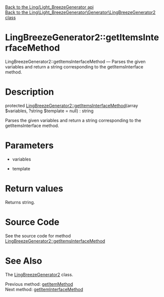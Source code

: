 [Back to the Ling/Light_BreezeGenerator api](https://github.com/lingtalfi/Light_BreezeGenerator/blob/master/doc/api/Ling/Light_BreezeGenerator.md)<br>
[Back to the Ling\Light_BreezeGenerator\Generator\LingBreezeGenerator2 class](https://github.com/lingtalfi/Light_BreezeGenerator/blob/master/doc/api/Ling/Light_BreezeGenerator/Generator/LingBreezeGenerator2.md)


LingBreezeGenerator2::getItemsInterfaceMethod
================



LingBreezeGenerator2::getItemsInterfaceMethod — Parses the given variables and return a string corresponding to the getItemsInterface method.




Description
================


protected [LingBreezeGenerator2::getItemsInterfaceMethod](https://github.com/lingtalfi/Light_BreezeGenerator/blob/master/doc/api/Ling/Light_BreezeGenerator/Generator/LingBreezeGenerator2/getItemsInterfaceMethod.md)(array $variables, ?string $template = null) : string




Parses the given variables and return a string corresponding to the getItemsInterface method.




Parameters
================


- variables

    

- template

    


Return values
================

Returns string.








Source Code
===========
See the source code for method [LingBreezeGenerator2::getItemsInterfaceMethod](https://github.com/lingtalfi/Light_BreezeGenerator/blob/master/Generator/LingBreezeGenerator2.php#L1437-L1449)


See Also
================

The [LingBreezeGenerator2](https://github.com/lingtalfi/Light_BreezeGenerator/blob/master/doc/api/Ling/Light_BreezeGenerator/Generator/LingBreezeGenerator2.md) class.

Previous method: [getItemMethod](https://github.com/lingtalfi/Light_BreezeGenerator/blob/master/doc/api/Ling/Light_BreezeGenerator/Generator/LingBreezeGenerator2/getItemMethod.md)<br>Next method: [getItemInterfaceMethod](https://github.com/lingtalfi/Light_BreezeGenerator/blob/master/doc/api/Ling/Light_BreezeGenerator/Generator/LingBreezeGenerator2/getItemInterfaceMethod.md)<br>

